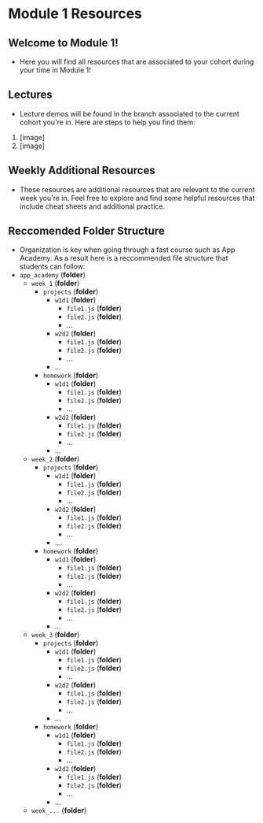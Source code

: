 # Module 1 Resources

## Welcome to Module 1!
* Here you will find all resources that are associated to your cohort during your time in Module 1!  
## Lectures
* Lecture demos will be found in the branch associated to the current cohort you're in. Here are steps to help you find them: 

1. [image]
2. [image]

## Weekly Additional Resources
* These resources are additional resources that are relevant to the current week you're in. Feel free to explore and find some helpful resources that include cheat sheets and additional practice. 

## Reccomended Folder Structure 
* Organization is key when going through a fast course such as App Academy.  As a result here is a reccommended file structure that students can follow:
* `app_academy` (**folder**)
  * `week_1` (**folder**)
    * `projects` (**folder**)
      * `w1d1` (**folder**)
        * `file1.js` (**folder**)
        * `file2.js` (**folder**)
        * ...
      * `w2d2` (**folder**)
        * `file1.js` (**folder**)
        * `file2.js` (**folder**)
        * ...
      * ...
    * `homework` (**folder**)
      * `w1d1` (**folder**)
        * `file1.js` (**folder**)
        * `file2.js` (**folder**)
        * ...
      * `w2d2` (**folder**)
        * `file1.js` (**folder**)
        * `file2.js` (**folder**)
        * ...
      * ...
  * `week_2` (**folder**)
    * `projects` (**folder**)
      * `w1d1` (**folder**)
        * `file1.js` (**folder**)
        * `file2.js` (**folder**)
        * ...
      * `w2d2` (**folder**)
        * `file1.js` (**folder**)
        * `file2.js` (**folder**)
        * ...
      * ...
    * `homework` (**folder**)
      * `w1d1` (**folder**)
        * `file1.js` (**folder**)
        * `file2.js` (**folder**)
        * ...
      * `w2d2` (**folder**)
        * `file1.js` (**folder**)
        * `file2.js` (**folder**)
        * ...
      * ...
  * `week_3` (**folder**)
    * `projects` (**folder**)
      * `w1d1` (**folder**)
        * `file1.js` (**folder**)
        * `file2.js` (**folder**)
        * ...
      * `w2d2` (**folder**)
        * `file1.js` (**folder**)
        * `file2.js` (**folder**)
        * ...
      * ...
    * `homework` (**folder**)
      * `w1d1` (**folder**)
        * `file1.js` (**folder**)
        * `file2.js` (**folder**)
        * ...
      * `w2d2` (**folder**)
        * `file1.js` (**folder**)
        * `file2.js` (**folder**)
        * ...
      * ...
  * `week_...` (**folder**)



